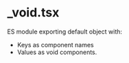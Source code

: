 # \_void.tsx

ES module exporting default object with:

- Keys as component names
- Values as void components.
